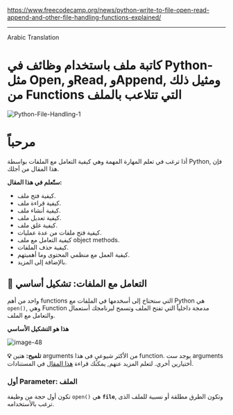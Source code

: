 https://www.freecodecamp.org/news/python-write-to-file-open-read-append-and-other-file-handling-functions-explained/

---

Arabic Translation

# كاتبة ملف باستخدام وظائف في Python- مثل Open, وRead, وAppend, ومثيل ذلك من Functions التي تتلاعب بالملف

![Python-File-Handling-1](https://user-images.githubusercontent.com/88248797/185757885-f94ac99a-36bb-4e1e-a827-7d96f95c984c.png)

# مرحباً

أذا ترغب في تعلم المهارة المهمة وهي كيفية التعامل مع الملفات بواسطة Python, فإن هذا المقال من أجلك.

**ستّعلم في هذا المقال:**

- كيفية فتح ملف.
- كيفية قراءة ملف.
- كيفية أنشاء ملف.
- كيفية تعديل ملف.
- كيفية غلق ملف.
- كيفية فتح ملفات من عدة عمليات.
- كيفية التعامل مع ملف object methods.
- كيفية حذف الملفات.
- كيفية العمل مع منظمي المحتوى وما أهميتهم.
- بالإضافة إلى المزيد.

## 🔹 التعامل مع الملفات: تشكيل أساسي

واحد من أهم functions التي ستحتاخ إلى أسخدمها في الملفات مع Python هي `open()`, وهي Function مدمجة داخلياً التي تفتح الملف وتسمح لبرنامجك أستعمال والتعامل مع الملف.

**هذا هو التشكيل الأساسي**

![image-48](https://user-images.githubusercontent.com/88248797/185758931-116978ce-0633-4ce6-a2d6-f1aaaa327766.png)

**💡 تلميح:** هتين arguments من الأكثر شيوعيٍ فى هذا function. يوجد ست arguments أختيارين أخري. لتعلم المزيد عنهم, يمكنك قراءة [هذا المقال](https://docs.python.org/3/library/functions.html#open) في المستنادات.

### أول Parameter: الملف
تكون أول حجة من وظيفة `open()` هي **`file`**, وتكون الطرق مطلقة أو نسبية للملف الذى ترغب بالأستخدامه.
